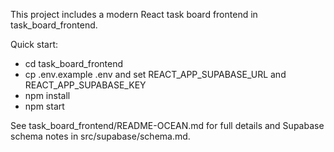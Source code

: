 This project includes a modern React task board frontend in task_board_frontend.

Quick start:
- cd task_board_frontend
- cp .env.example .env and set REACT_APP_SUPABASE_URL and REACT_APP_SUPABASE_KEY
- npm install
- npm start

See task_board_frontend/README-OCEAN.md for full details and Supabase schema notes in src/supabase/schema.md.
